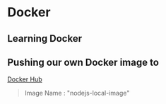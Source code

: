 # Docker

## Learning Docker

## Pushing our own Docker image to 

[Docker Hub](https://www.hub.docker.com)

> Image Name : "nodejs-local-image"
